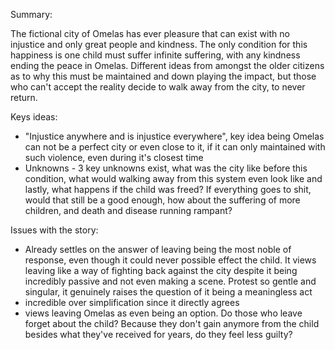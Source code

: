 Summary:

The fictional city of Omelas has ever pleasure that can exist with no injustice and only great people and kindness. The only condition for this happiness is one child must suffer infinite suffering, with any kindness ending the peace in Omelas. Different ideas from amongst the older citizens as to why this must be maintained and down playing the impact, but those who can't accept the reality decide to walk away from the city, to never return. 


Keys ideas:

- "Injustice anywhere and is injustice everywhere", key idea being Omelas can not be a perfect city or even close to it, if it can only maintained with such violence, even during it's closest time
- Unknowns - 3 key unknowns exist, what was the city like before this condition, what would walking away from this system even look like and lastly, what happens if the child was freed? If everything goes to shit, would that still be a good enough, how about the suffering of more children, and death and disease running rampant? 

Issues with the story:
- Already settles on the answer of leaving being the most noble of response, even though it could never possible effect the child. It views leaving like a way of fighting back against the city despite it being incredibly passive and not even making a scene. Protest so gentle and singular, it genuinely raises the question of it being a meaningless act 
- incredible over simplification since it directly agrees 
- views leaving Omelas as even being an option. Do those who leave forget about the child? Because they don't gain anymore from the child besides what they've received for years, do they feel less guilty? 

